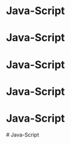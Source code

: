 # Java-Script
# Java-Script
# Java-Script
# Java-Script
# Java-Script
#   J a v a - S c r i p t  
 